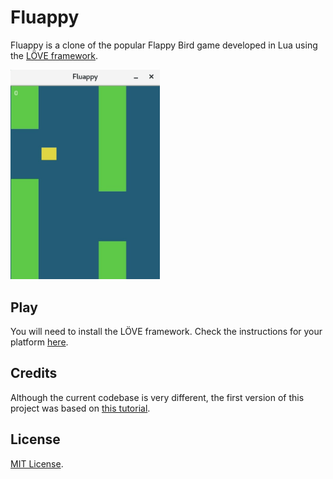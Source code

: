 # Fluappy

Fluappy is a clone of the popular Flappy Bird game developed in Lua using the
[LÖVE framework](https://love2d.org/).

<img src="screenshot.jpg" width="239">

## Play

You will need to install the LÖVE framework. Check the instructions for your
platform [here](https://love2d.org/wiki/Getting_Started).

## Credits

Although the current codebase is very different, the first version of this
project was based on [this tutorial](https://simplegametutorials.github.io/bird/).

## License

[MIT License](http://opensource.org/licenses/MIT).
